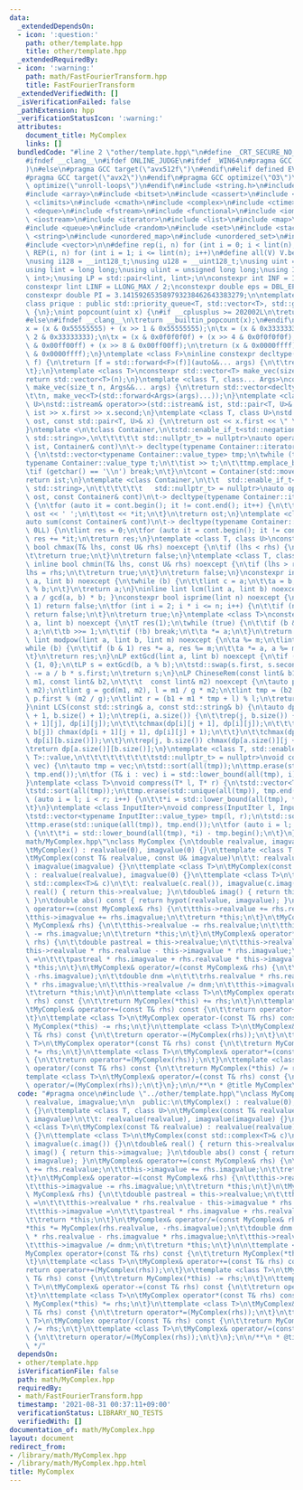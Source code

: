 ```yaml
---
data:
  _extendedDependsOn:
  - icon: ':question:'
    path: other/template.hpp
    title: other/template.hpp
  _extendedRequiredBy:
  - icon: ':warning:'
    path: math/FastFourierTransform.hpp
    title: FastFourierTransform
  _extendedVerifiedWith: []
  _isVerificationFailed: false
  _pathExtension: hpp
  _verificationStatusIcon: ':warning:'
  attributes:
    document_title: MyComplex
    links: []
  bundledCode: "#line 2 \"other/template.hpp\"\n#define _CRT_SECURE_NO_WARNINGS\n\
    #ifndef __clang__\n#ifdef ONLINE_JUDGE\n#ifdef _WIN64\n#pragma GCC target(\"avx2\"\
    )\n#else\n#pragma GCC target(\"avx512f\")\n#endif\n#elif defined EVAL\n#else\n\
    #pragma GCC target(\"avx2\")\n#endif\n#pragma GCC optimize(\"O3\")\n#pragma GCC\
    \ optimize(\"unroll-loops\")\n#endif\n#include <string.h>\n#include <algorithm>\n\
    #include <array>\n#include <bitset>\n#include <cassert>\n#include <cfloat>\n#include\
    \ <climits>\n#include <cmath>\n#include <complex>\n#include <ctime>\n#include\
    \ <deque>\n#include <fstream>\n#include <functional>\n#include <iomanip>\n#include\
    \ <iostream>\n#include <iterator>\n#include <list>\n#include <map>\n#include <memory>\n\
    #include <queue>\n#include <random>\n#include <set>\n#include <stack>\n#include\
    \ <string>\n#include <unordered_map>\n#include <unordered_set>\n#include <utility>\n\
    #include <vector>\n\n#define rep(i, n) for (int i = 0; i < lint(n); i++)\n#define\
    \ REP(i, n) for (int i = 1; i <= lint(n); i++)\n#define all(V) V.begin(), V.end()\n\
    \nusing i128 = __int128_t;\nusing u128 = __uint128_t;\nusing uint = unsigned int;\n\
    using lint = long long;\nusing ulint = unsigned long long;\nusing IP = std::pair<int,\
    \ int>;\nusing LP = std::pair<lint, lint>;\n\nconstexpr int INF = INT_MAX / 2;\n\
    constexpr lint LINF = LLONG_MAX / 2;\nconstexpr double eps = DBL_EPSILON * 10;\n\
    constexpr double PI = 3.141592653589793238462643383279;\n\ntemplate <class T>\n\
    class prique : public std::priority_queue<T, std::vector<T>, std::greater<T>>\
    \ {\n};\nint popcount(uint x) {\n#if __cplusplus >= 202002L\n\treturn std::popcount(x);\n\
    #else\n#ifndef __clang__\n\treturn __builtin_popcount(x);\n#endif\n#endif\n\t\
    x = (x & 0x55555555) + (x >> 1 & 0x55555555);\n\tx = (x & 0x33333333) + (x >>\
    \ 2 & 0x33333333);\n\tx = (x & 0x0f0f0f0f) + (x >> 4 & 0x0f0f0f0f);\n\tx = (x\
    \ & 0x00ff00ff) + (x >> 8 & 0x00ff00ff);\n\treturn (x & 0x0000ffff) + (x >> 16\
    \ & 0x0000ffff);\n}\ntemplate <class F>\ninline constexpr decltype(auto) lambda_fix(F&&\
    \ f) {\n\treturn [f = std::forward<F>(f)](auto&&... args) {\n\t\treturn f(f, std::forward<decltype(args)>(args)...);\n\
    \t};\n}\ntemplate <class T>\nconstexpr std::vector<T> make_vec(size_t n) {\n\t\
    return std::vector<T>(n);\n}\ntemplate <class T, class... Args>\nconstexpr auto\
    \ make_vec(size_t n, Args&&... args) {\n\treturn std::vector<decltype(make_vec<T>(args...))>(\n\
    \t\tn, make_vec<T>(std::forward<Args>(args)...));\n}\ntemplate <class T, class\
    \ U>\nstd::istream& operator>>(std::istream& ist, std::pair<T, U>& x) {\n\treturn\
    \ ist >> x.first >> x.second;\n}\ntemplate <class T, class U>\nstd::ostream& operator<<(std::ostream&\
    \ ost, const std::pair<T, U>& x) {\n\treturn ost << x.first << \" \" << x.second;\n\
    }\ntemplate <\n\tclass Container,\n\tstd::enable_if_t<std::negation_v<std::is_same<Container,\
    \ std::string>>,\n\t\t\t\t\t std::nullptr_t> = nullptr>\nauto operator>>(std::istream&\
    \ ist, Container& cont)\n\t-> decltype(typename Container::iterator(), std::cin)&\
    \ {\n\tstd::vector<typename Container::value_type> tmp;\n\twhile (true) {\n\t\t\
    typename Container::value_type t;\n\t\tist >> t;\n\t\ttmp.emplace_back(t);\n\t\
    \tif (getchar() == '\\n') break;\n\t}\n\tcont = Container(std::move(tmp));\n\t\
    return ist;\n}\ntemplate <class Container,\n\t\t  std::enable_if_t<!std::is_same_v<Container,\
    \ std::string>,\n\t\t\t\t\t\t   std::nullptr_t> = nullptr>\nauto operator<<(std::ostream&\
    \ ost, const Container& cont)\n\t-> decltype(typename Container::iterator(), std::cout)&\
    \ {\n\tfor (auto it = cont.begin(); it != cont.end(); it++) {\n\t\tif (it != cont.begin())\
    \ ost << ' ';\n\t\tost << *it;\n\t}\n\treturn ost;\n}\ntemplate <class Container>\n\
    auto sum(const Container& cont)\n\t-> decltype(typename Container::iterator(),\
    \ 0LL) {\n\tlint res = 0;\n\tfor (auto it = cont.begin(); it != cont.end(); it++)\
    \ res += *it;\n\treturn res;\n}\ntemplate <class T, class U>\nconstexpr inline\
    \ bool chmax(T& lhs, const U& rhs) noexcept {\n\tif (lhs < rhs) {\n\t\tlhs = rhs;\n\
    \t\treturn true;\n\t}\n\treturn false;\n}\ntemplate <class T, class U>\nconstexpr\
    \ inline bool chmin(T& lhs, const U& rhs) noexcept {\n\tif (lhs > rhs) {\n\t\t\
    lhs = rhs;\n\t\treturn true;\n\t}\n\treturn false;\n}\nconstexpr inline lint gcd(lint\
    \ a, lint b) noexcept {\n\twhile (b) {\n\t\tlint c = a;\n\t\ta = b;\n\t\tb = c\
    \ % b;\n\t}\n\treturn a;\n}\ninline lint lcm(lint a, lint b) noexcept { return\
    \ a / gcd(a, b) * b; }\nconstexpr bool isprime(lint n) noexcept {\n\tif (n ==\
    \ 1) return false;\n\tfor (int i = 2; i * i <= n; i++) {\n\t\tif (n % i == 0)\
    \ return false;\n\t}\n\treturn true;\n}\ntemplate <class T>\nconstexpr T mypow(T\
    \ a, lint b) noexcept {\n\tT res(1);\n\twhile (true) {\n\t\tif (b & 1) res *=\
    \ a;\n\t\tb >>= 1;\n\t\tif (!b) break;\n\t\ta *= a;\n\t}\n\treturn res;\n}\nconstexpr\
    \ lint modpow(lint a, lint b, lint m) noexcept {\n\ta %= m;\n\tlint res(1);\n\t\
    while (b) {\n\t\tif (b & 1) res *= a, res %= m;\n\t\ta *= a, a %= m, b >>= 1;\n\
    \t}\n\treturn res;\n}\nLP extGcd(lint a, lint b) noexcept {\n\tif (b == 0) return\
    \ {1, 0};\n\tLP s = extGcd(b, a % b);\n\tstd::swap(s.first, s.second);\n\ts.second\
    \ -= a / b * s.first;\n\treturn s;\n}\nLP ChineseRem(const lint& b1, const lint&\
    \ m1, const lint& b2,\n\t\t\t  const lint& m2) noexcept {\n\tauto p = extGcd(m1,\
    \ m2);\n\tlint g = gcd(m1, m2), l = m1 / g * m2;\n\tlint tmp = (b2 - b1) / g *\
    \ p.first % (m2 / g);\n\tlint r = (b1 + m1 * tmp + l) % l;\n\treturn {r, l};\n\
    }\nint LCS(const std::string& a, const std::string& b) {\n\tauto dp = make_vec<int>(a.size()\
    \ + 1, b.size() + 1);\n\trep(i, a.size()) {\n\t\trep(j, b.size()) {\n\t\t\tchmax(dp[i\
    \ + 1][j], dp[i][j]);\n\t\t\tchmax(dp[i][j + 1], dp[i][j]);\n\t\t\tif (a[i] ==\
    \ b[j]) chmax(dp[i + 1][j + 1], dp[i][j] + 1);\n\t\t}\n\t\tchmax(dp[i + 1][b.size()],\
    \ dp[i][b.size()]);\n\t}\n\trep(j, b.size()) chmax(dp[a.size()][j + 1], dp[a.size()][j]);\n\
    \treturn dp[a.size()][b.size()];\n}\ntemplate <class T, std::enable_if_t<std::is_convertible<int,\
    \ T>::value,\n\t\t\t\t\t\t\t\t\tstd::nullptr_t> = nullptr>\nvoid compress(std::vector<T>&\
    \ vec) {\n\tauto tmp = vec;\n\tstd::sort(all(tmp));\n\ttmp.erase(std::unique(all(tmp)),\
    \ tmp.end());\n\tfor (T& i : vec) i = std::lower_bound(all(tmp), i) - tmp.begin();\n\
    }\ntemplate <class T>\nvoid compress(T* l, T* r) {\n\tstd::vector<T> tmp(l, r);\n\
    \tstd::sort(all(tmp));\n\ttmp.erase(std::unique(all(tmp)), tmp.end());\n\tfor\
    \ (auto i = l; i < r; i++) {\n\t\t*i = std::lower_bound(all(tmp), *i) - tmp.begin();\n\
    \t}\n}\ntemplate <class InputIter>\nvoid compress(InputIter l, InputIter r) {\n\
    \tstd::vector<typename InputIter::value_type> tmp(l, r);\n\tstd::sort(all(tmp));\n\
    \ttmp.erase(std::unique(all(tmp)), tmp.end());\n\tfor (auto i = l; i < r; i++)\
    \ {\n\t\t*i = std::lower_bound(all(tmp), *i) - tmp.begin();\n\t}\n}\n#line 3 \"\
    math/MyComplex.hpp\"\nclass MyComplex {\n\tdouble realvalue, imagvalue;\n\n  public:\n\
    \tMyComplex() : realvalue(0), imagvalue(0) {}\n\ttemplate <class T, class U>\n\
    \tMyComplex(const T& realvalue, const U& imagvalue)\n\t\t: realvalue(realvalue),\
    \ imagvalue(imagvalue) {}\n\ttemplate <class T>\n\tMyComplex(const T& realvalue)\
    \ : realvalue(realvalue), imagvalue(0) {}\n\ttemplate <class T>\n\tMyComplex(const\
    \ std::complex<T>& c)\n\t\t: realvalue(c.real()), imagvalue(c.imag()) {}\n\tdouble&\
    \ real() { return this->realvalue; }\n\tdouble& imag() { return this->imagvalue;\
    \ }\n\tdouble abs() const { return hypot(realvalue, imagvalue); }\n\tMyComplex&\
    \ operator+=(const MyComplex& rhs) {\n\t\tthis->realvalue += rhs.realvalue;\n\t\
    \tthis->imagvalue += rhs.imagvalue;\n\t\treturn *this;\n\t}\n\tMyComplex& operator-=(const\
    \ MyComplex& rhs) {\n\t\tthis->realvalue -= rhs.realvalue;\n\t\tthis->imagvalue\
    \ -= rhs.imagvalue;\n\t\treturn *this;\n\t}\n\tMyComplex& operator*=(const MyComplex&\
    \ rhs) {\n\t\tdouble pastreal = this->realvalue;\n\t\tthis->realvalue =\n\t\t\t\
    this->realvalue * rhs.realvalue - this->imagvalue * rhs.imagvalue;\n\t\tthis->imagvalue\
    \ =\n\t\t\tpastreal * rhs.imagvalue + rhs.realvalue * this->imagvalue;\n\t\treturn\
    \ *this;\n\t}\n\tMyComplex& operator/=(const MyComplex& rhs) {\n\t\t*this *= MyComplex(rhs.realvalue,\
    \ -rhs.imagvalue);\n\t\tdouble dnm =\n\t\t\trhs.realvalue * rhs.realvalue - rhs.imagvalue\
    \ * rhs.imagvalue;\n\t\tthis->realvalue /= dnm;\n\t\tthis->imagvalue /= dnm;\n\
    \t\treturn *this;\n\t}\n\n\ttemplate <class T>\n\tMyComplex operator+(const T&\
    \ rhs) const {\n\t\treturn MyComplex(*this) += rhs;\n\t}\n\ttemplate <class T>\n\
    \tMyComplex& operator+=(const T& rhs) const {\n\t\treturn operator+=(MyComplex(rhs));\n\
    \t}\n\ttemplate <class T>\n\tMyComplex operator-(const T& rhs) const {\n\t\treturn\
    \ MyComplex(*this) -= rhs;\n\t}\n\ttemplate <class T>\n\tMyComplex& operator-=(const\
    \ T& rhs) const {\n\t\treturn operator-=(MyComplex(rhs));\n\t}\n\ttemplate <class\
    \ T>\n\tMyComplex operator*(const T& rhs) const {\n\t\treturn MyComplex(*this)\
    \ *= rhs;\n\t}\n\ttemplate <class T>\n\tMyComplex& operator*=(const T& rhs) const\
    \ {\n\t\treturn operator*=(MyComplex(rhs));\n\t}\n\ttemplate <class T>\n\tMyComplex\
    \ operator/(const T& rhs) const {\n\t\treturn MyComplex(*this) /= rhs;\n\t}\n\t\
    template <class T>\n\tMyComplex& operator/=(const T& rhs) const {\n\t\treturn\
    \ operator/=(MyComplex(rhs));\n\t}\n};\n\n/**\n * @title MyComplex\n */\n"
  code: "#pragma once\n#include \"../other/template.hpp\"\nclass MyComplex {\n\tdouble\
    \ realvalue, imagvalue;\n\n  public:\n\tMyComplex() : realvalue(0), imagvalue(0)\
    \ {}\n\ttemplate <class T, class U>\n\tMyComplex(const T& realvalue, const U&\
    \ imagvalue)\n\t\t: realvalue(realvalue), imagvalue(imagvalue) {}\n\ttemplate\
    \ <class T>\n\tMyComplex(const T& realvalue) : realvalue(realvalue), imagvalue(0)\
    \ {}\n\ttemplate <class T>\n\tMyComplex(const std::complex<T>& c)\n\t\t: realvalue(c.real()),\
    \ imagvalue(c.imag()) {}\n\tdouble& real() { return this->realvalue; }\n\tdouble&\
    \ imag() { return this->imagvalue; }\n\tdouble abs() const { return hypot(realvalue,\
    \ imagvalue); }\n\tMyComplex& operator+=(const MyComplex& rhs) {\n\t\tthis->realvalue\
    \ += rhs.realvalue;\n\t\tthis->imagvalue += rhs.imagvalue;\n\t\treturn *this;\n\
    \t}\n\tMyComplex& operator-=(const MyComplex& rhs) {\n\t\tthis->realvalue -= rhs.realvalue;\n\
    \t\tthis->imagvalue -= rhs.imagvalue;\n\t\treturn *this;\n\t}\n\tMyComplex& operator*=(const\
    \ MyComplex& rhs) {\n\t\tdouble pastreal = this->realvalue;\n\t\tthis->realvalue\
    \ =\n\t\t\tthis->realvalue * rhs.realvalue - this->imagvalue * rhs.imagvalue;\n\
    \t\tthis->imagvalue =\n\t\t\tpastreal * rhs.imagvalue + rhs.realvalue * this->imagvalue;\n\
    \t\treturn *this;\n\t}\n\tMyComplex& operator/=(const MyComplex& rhs) {\n\t\t\
    *this *= MyComplex(rhs.realvalue, -rhs.imagvalue);\n\t\tdouble dnm =\n\t\t\trhs.realvalue\
    \ * rhs.realvalue - rhs.imagvalue * rhs.imagvalue;\n\t\tthis->realvalue /= dnm;\n\
    \t\tthis->imagvalue /= dnm;\n\t\treturn *this;\n\t}\n\n\ttemplate <class T>\n\t\
    MyComplex operator+(const T& rhs) const {\n\t\treturn MyComplex(*this) += rhs;\n\
    \t}\n\ttemplate <class T>\n\tMyComplex& operator+=(const T& rhs) const {\n\t\t\
    return operator+=(MyComplex(rhs));\n\t}\n\ttemplate <class T>\n\tMyComplex operator-(const\
    \ T& rhs) const {\n\t\treturn MyComplex(*this) -= rhs;\n\t}\n\ttemplate <class\
    \ T>\n\tMyComplex& operator-=(const T& rhs) const {\n\t\treturn operator-=(MyComplex(rhs));\n\
    \t}\n\ttemplate <class T>\n\tMyComplex operator*(const T& rhs) const {\n\t\treturn\
    \ MyComplex(*this) *= rhs;\n\t}\n\ttemplate <class T>\n\tMyComplex& operator*=(const\
    \ T& rhs) const {\n\t\treturn operator*=(MyComplex(rhs));\n\t}\n\ttemplate <class\
    \ T>\n\tMyComplex operator/(const T& rhs) const {\n\t\treturn MyComplex(*this)\
    \ /= rhs;\n\t}\n\ttemplate <class T>\n\tMyComplex& operator/=(const T& rhs) const\
    \ {\n\t\treturn operator/=(MyComplex(rhs));\n\t}\n};\n\n/**\n * @title MyComplex\n\
    \ */"
  dependsOn:
  - other/template.hpp
  isVerificationFile: false
  path: math/MyComplex.hpp
  requiredBy:
  - math/FastFourierTransform.hpp
  timestamp: '2021-08-31 00:37:11+09:00'
  verificationStatus: LIBRARY_NO_TESTS
  verifiedWith: []
documentation_of: math/MyComplex.hpp
layout: document
redirect_from:
- /library/math/MyComplex.hpp
- /library/math/MyComplex.hpp.html
title: MyComplex
---
```

